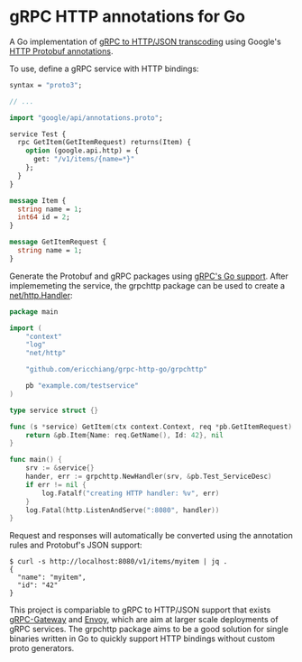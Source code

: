 # gRPC HTTP annotations for Go

A Go implementation of [gRPC to HTTP/JSON transcoding][grpc-to-http] using
Google's [HTTP Protobuf annotations][grpc-http-annotations].

To use, define a gRPC service with HTTP bindings:

```proto
syntax = "proto3";

// ...

import "google/api/annotations.proto";

service Test {
  rpc GetItem(GetItemRequest) returns(Item) {
    option (google.api.http) = { 
      get: "/v1/items/{name=*}"
    };
  } 
}

message Item {
  string name = 1;
  int64 id = 2;
}

message GetItemRequest {
  string name = 1;
}
```

Generate the Protobuf and gRPC packages using [gRPC's Go support][grpc-go].
After implememeting the service, the grpchttp package can be used to create a
[net/http.Handler][http-handler]:

```go
package main

import (
    "context"
    "log"
    "net/http"

    "github.com/ericchiang/grpc-http-go/grpchttp"

    pb "example.com/testservice"
)

type service struct {}

func (s *service) GetItem(ctx context.Context, req *pb.GetItemRequest) (*pb.Item, error) {
    return &pb.Item{Name: req.GetName(), Id: 42}, nil
}

func main() {
    srv := &service{}
    hander, err := grpchttp.NewHandler(srv, &pb.Test_ServiceDesc)
    if err != nil {
        log.Fatalf("creating HTTP handler: %v", err)
    }
    log.Fatal(http.ListenAndServe(":8080", handler))
}
```

Request and responses will automatically be converted using the annotation rules
and Protobuf's JSON support:

```
$ curl -s http://localhost:8080/v1/items/myitem | jq .
{
  "name": "myitem",
  "id": "42"
}
```

This project is compariable to gRPC to HTTP/JSON support that exists
[gRPC-Gateway][grpc-gateway] and [Envoy][envoy], which are aim at larger scale
deployments of gRPC services. The grpchttp package aims to be a good solution
for single binaries written in Go to quickly support HTTP bindings without
custom proto generators.

[envoy]: https://www.envoyproxy.io/docs/envoy/latest/configuration/http/http_filters/grpc_json_transcoder_filter
[grpc-gateway]: https://github.com/grpc-ecosystem/grpc-gateway
[grpc-go]: https://grpc.io/docs/languages/go/basics/
[grpc-http-annotations]: https://github.com/googleapis/googleapis/blob/master/google/api/http.proto
[grpc-to-http]: https://cloud.google.com/endpoints/docs/grpc/transcoding
[http-handler]: https://pkg.go.dev/net/http#Handler
